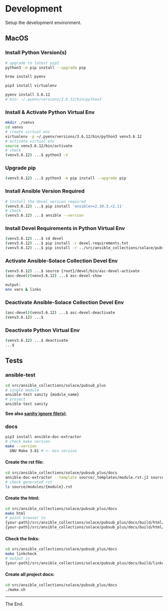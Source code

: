 # Development

Setup the development environment.

## MacOS
### Install Python Version(s)

````bash
# upgrade to latest pip3
python3 -m pip install --upgrade pip

brew install pyenv

pip3 install virtualenv

pyenv install 3.6.12
# bin: ~/.pyenv/versions/3.6.12/bin/python3

````

### Install & Activate Python Virtual Env

````bash
mkdir ./venvs
cd venvs
# create virtual env
virtualenv -p ~/.pyenv/versions/3.6.12/bin/python3 venv3.6.12
# activate virtual env
source venv3.6.12/bin/activate
# check
(venv3.6.12) ...$ python3 -V

````
### Upgrade pip
````bash
(venv3.6.12) ...$ python3 -m pip install --upgrade pip
````
### Install Ansible Version Required
````bash
# install the devel version required
(venv3.6.12) ...$ pip install 'ansible>=2.10.3,<2.11'
# check
(venv3.6.12) ...$ ansible --version
````

### Install Devel Requirements in Python Virtual Env
````bash
(venv3.6.12) ...$ cd devel
(venv3.6.12) ...$ pip install -r devel.requirements.txt
(venv3.6.12) ...$ pip install -r ../src/ansible_collections/solace/pubsub_plus/requirements.txt
````

### Activate Ansible-Solace Collection Devel Env
````bash
(venv3.6.12) ...$ source {root}/devel/bin/asc-devel-activate
(asc-devel)(venv3.6.12) ...$ asc-devel-show

output:
env vars & links
````

### Deactivate Ansible-Solace Collection Devel Env
````bash
(asc-devel)(venv3.6.12) ...$ asc-devel-deactivate
(venv3.6.12) ...$
````

### Deactivate Python Virtual Env
````bash
(venv3.6.12) ...$ deactivate
...$
````

## Tests

### ansible-test
````bash
cd src/ansible_collections/solace/pubsub_plus
# single module
ansible-test sanity {module_name}
# project
ansible-test sanity
````

**See also [sanity ignore file(s)](../src/ansible_collections/solace/pubsub_plus/tests/sanity)**.


### docs
````bash
pip3 install ansible-doc-extractor
# check make version
make --version
  GNU Make 3.81 # <- min version
````

#### Create the rst file:
````bash
cd src/ansible_collections/solace/pubsub_plus/docs
ansible-doc-extractor --template source/_templates/module.rst.j2 source/modules ../plugins/modules/{module}.py
# check generated rst
ls source/modules/{module}.rst
````
#### Create the html:
````bash
cd src/ansible_collections/solace/pubsub_plus/docs
make html
# point browser to
{your-path}/src/ansible_collections/solace/pubsub_plus/docs/build/html/index.html
{your-path}/src/ansible_collections/solace/pubsub_plus/docs/build/html/modules/{module}.html
````

#### Check the links:
````bash
cd src/ansible_collections/solace/pubsub_plus/docs
make linkcheck
# output in
{your-path}/src/ansible_collections/solace/pubsub_plus/docs/build/linkcheck/output.txt
````

#### Create all project docs:
````bash
cd src/ansible_collections/solace/pubsub_plus/docs
./make.sh
````

---
The End.
